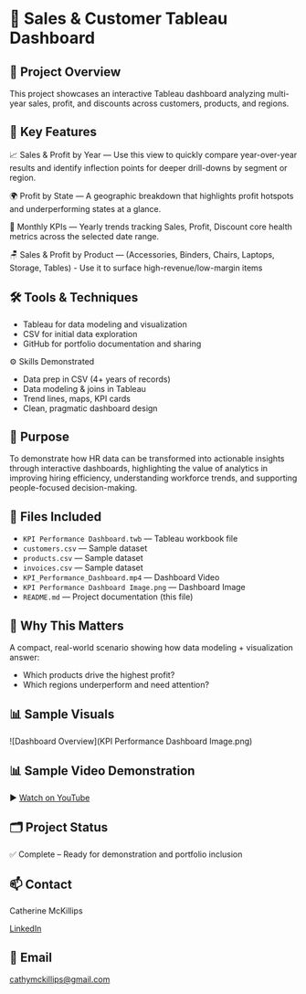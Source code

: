 # 💼 Sales & Customer Tableau Dashboard
## 📌 Project Overview
This project showcases an interactive Tableau dashboard analyzing multi-year sales, profit, and discounts across customers, products, and regions.
## 🔎 Key Features
📈 Sales & Profit by Year —  Use this view to quickly compare year-over-year results and identify inflection points for deeper drill-downs by segment or region.

🌍 Profit by State — A geographic breakdown that highlights profit hotspots and underperforming states at a glance.

📅 Monthly KPIs — Yearly trends tracking Sales, Profit, Discount core health metrics across the selected date range.

🪑 Sales & Profit by Product —  (Accessories, Binders, Chairs, Laptops, Storage, Tables) - Use it to surface high-revenue/low-margin items

## 🛠️ Tools & Techniques
- Tableau for data modeling and visualization
- CSV for initial data exploration
- GitHub for portfolio documentation and sharing

⚙️ Skills Demonstrated
-	Data prep in CSV (4+ years of records)
-	Data modeling & joins in Tableau
-	Trend lines, maps, KPI cards
-	Clean, pragmatic dashboard design

## 🎯 Purpose
To demonstrate how HR data can be transformed into actionable insights through interactive dashboards, highlighting the value of analytics in improving hiring efficiency, understanding workforce trends, and supporting people-focused decision-making.

## 🔗 Files Included
- `KPI Performance Dashboard.twb` — Tableau workbook file  
- `customers.csv` — Sample dataset  
- `products.csv` — Sample dataset
- `invoices.csv` — Sample dataset
- `KPI_Performance_Dashboard.mp4` — Dashboard Video
- `KPI Performance Dashboard Image.png` — Dashboard Image
- `README.md` — Project documentation (this file)

## 🧪 Why This Matters
A compact, real-world scenario showing how data modeling + visualization answer:
- Which products drive the highest profit?
- Which regions underperform and need attention?


## 📊 Sample Visuals
![Dashboard Overview](KPI Performance Dashboard Image.png)

## 📊 Sample Video Demonstration
▶️ [Watch on YouTube]( https://youtu.be/n1uk0k0MqZQ)

## 🗂️ Project Status

✅ Complete – Ready for demonstration and portfolio inclusion  

## 📫 Contact
Catherine McKillips

[LinkedIn](https://www.linkedin.com/in/catherine-mckillips-data-analytics)  

## 📧 Email
cathymckillips@gmail.com
